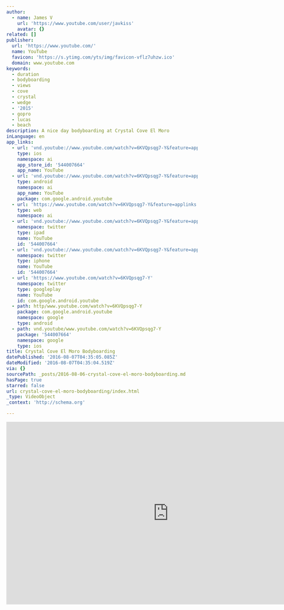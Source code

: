 ```yaml
---
author:
  - name: James V
    url: 'https://www.youtube.com/user/javkiss'
    avatar: {}
related: []
publisher:
  url: 'https://www.youtube.com/'
  name: YouTube
  favicon: 'https://s.ytimg.com/yts/img/favicon-vflz7uhzw.ico'
  domain: www.youtube.com
keywords:
  - duration
  - bodyboarding
  - views
  - cove
  - crystal
  - wedge
  - '2015'
  - gopro
  - lucas
  - beach
description: A nice day bodyboarding at Crystal Cove El Moro
inLanguage: en
app_links:
  - url: 'vnd.youtube://www.youtube.com/watch?v=6KVQpsqg7-Y&feature=applinks'
    type: ios
    namespace: ai
    app_store_id: '544007664'
    app_name: YouTube
  - url: 'vnd.youtube://www.youtube.com/watch?v=6KVQpsqg7-Y&feature=applinks'
    type: android
    namespace: ai
    app_name: YouTube
    package: com.google.android.youtube
  - url: 'https://www.youtube.com/watch?v=6KVQpsqg7-Y&feature=applinks'
    type: web
    namespace: ai
  - url: 'vnd.youtube://www.youtube.com/watch?v=6KVQpsqg7-Y&feature=applinks'
    namespace: twitter
    type: ipad
    name: YouTube
    id: '544007664'
  - url: 'vnd.youtube://www.youtube.com/watch?v=6KVQpsqg7-Y&feature=applinks'
    namespace: twitter
    type: iphone
    name: YouTube
    id: '544007664'
  - url: 'https://www.youtube.com/watch?v=6KVQpsqg7-Y'
    namespace: twitter
    type: googleplay
    name: YouTube
    id: com.google.android.youtube
  - path: http/www.youtube.com/watch?v=6KVQpsqg7-Y
    package: com.google.android.youtube
    namespace: google
    type: android
  - path: vnd.youtube/www.youtube.com/watch?v=6KVQpsqg7-Y
    package: '544007664'
    namespace: google
    type: ios
title: Crystal Cove El Moro Bodyboarding
datePublished: '2016-08-07T04:35:05.085Z'
dateModified: '2016-08-07T04:35:04.519Z'
via: {}
sourcePath: _posts/2016-08-06-crystal-cove-el-moro-bodyboarding.md
hasPage: true
starred: false
url: crystal-cove-el-moro-bodyboarding/index.html
_type: VideoObject
_context: 'http://schema.org'

---
```

<iframe src="https://cdn.embedly.com/widgets/media.html?src=https%3A%2F%2Fwww.youtube.com%2Fembed%2F6KVQpsqg7-Y%3Ffeature%3Doembed&amp;url=http%3A%2F%2Fwww.youtube.com%2Fwatch%3Fv%3D6KVQpsqg7-Y&amp;image=https%3A%2F%2Fi.ytimg.com%2Fvi%2F6KVQpsqg7-Y%2Fhqdefault.jpg&amp;key=b7d04c9b404c499eba89ee7072e1c4f7&amp;type=text%2Fhtml&amp;schema=youtube" width="854" height="480" scrolling="no" frameborder="0" allowfullscreen="" style=""></iframe>